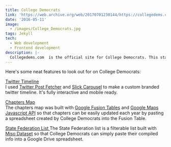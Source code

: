 ```yaml
---
title: College Democrats
link: 'https://web.archive.org/web/20170701230144/https://collegedems.com/'
date: '2016-05-11'
image:
  - /images/College_Democrats.jpg
tags: Jekyll  
tech:
  - Web development
  - Frontend development
description: |-
  Collegedems.com  is the official site for College Democrats. This started as a static microsite and later converted into a Jekyll site so that content editors could update content on the site.
---
```

Here's some neat features to look out for on College Democrats: 

[Twitter Timeline](http://)  
I used [Twitter Post Fetcher](https://github.com/jasonmayes/Twitter-Post-Fetcher)  and [Slick Carousel](http://kenwheeler.github.io/slick/) to make a custom branded twitter timeline. It's fully interactive and mobile ready.

[Chapters Map](https://collegedems.com/chapters.html)  
The chapters map was built with [Google Fusion Tables](https://support.google.com/fusiontables/answer/2571232) and [Google Maps Javascript API](https://developers.google.com/maps/documentation/javascript/) so that chapters can be easily updated each year by pasting a spreadsheet created by College Democrats into the Fusion Table.

[State Federation List ](https://collegedems.com/chapters.html)
The State Federation list is a filterable list built with [Miso Dataset](http://misoproject.com/dataset/) so that College Democrats can simply paste their compiled info into a Google Drive spreadsheet.
